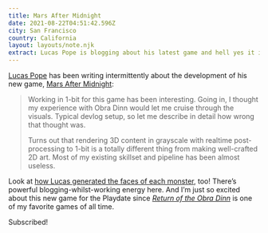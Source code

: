 ```yaml
---
title: Mars After Midnight
date: 2021-08-22T04:51:42.596Z
city: San Francisco
country: California
layout: layouts/note.njk
extract: Lucas Pope is blogging about his latest game and hell yes it is good.
---
```


[Lucas Pope](https://dukope.com/) has been writing intermittently about the development of his new game, [Mars After Midnight](https://dukope.itch.io/mars-after-midnight/devlog/285964/working-in-one-bit):

> Working in 1-bit for this game has been interesting. Going in, I thought my experience with Obra Dinn would let me cruise through the visuals. Typical devlog setup, so let me describe in detail how wrong that thought was.
>
> Turns out that rendering 3D content in grayscale with realtime post-processing to 1-bit is a totally different thing from making well-crafted 2D art. Most of my existing skillset and pipeline has been almost useless.

Look at [how Lucas generated the faces of each monster](https://dukope.itch.io/mars-after-midnight/devlog/263965/making-martian-faces), too! There’s powerful blogging-whilst-working energy here. And I’m just so excited about this new game for the Playdate since [_Return of the Obra Dinn_](https://obradinn.com/) is one of my favorite games of all time.

Subscribed!
